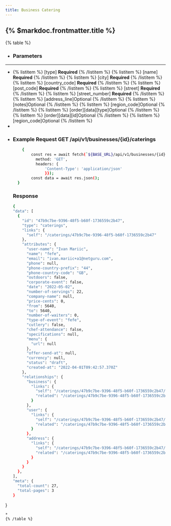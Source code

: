```yaml
---
title: Business Catering
---
```


## {% $markdoc.frontmatter.title %}

{% table %}
* ### **Parameters**
---
* 
   {% listitem %}
    [type] **Required**
   {% /listitem %}
   {% listitem %}
    [name] **Required**
   {% /listitem %}
   {% listitem %}
    [city] **Required**
   {% /listitem %}
   {% listitem %}
    [country_code] **Required**
   {% /listitem %}
   {% listitem %}
    [post_code] **Required**
   {% /listitem %}
   {% listitem %}
    [street] **Required**
   {% /listitem %}
   {% listitem %}
    [street_number] **Required**
   {% /listitem %}
   {% listitem %}
    [address_line]Optional
   {% /listitem %}
   {% listitem %}
    [notes]Optional 
   {% /listitem %}
   {% listitem %}
    [region_code]Optional
   {% /listitem %}
   {% listitem %}
     [order][data][type]Optional
   {% /listitem %}
   {% listitem %}
    [order][data][id]Optional
   {% /listitem %}
   {% listitem %}
    [region_code]Optional
   {% /listitem %}
*
*
  ### Example Request GET /api/v1/businesses/{id}/caterings
  ```bash
      {
          const res = await fetch(`${BASE_URL}/api/v1/businesses/{id}/caterings`, {
            method: 'GET',
            headers: {
                'Content-Type': 'application/json'
                }});
          const data = await res.json();
    }
  ```
  ### Response
  ```bash
  {
  "data": [
    {
      "id": "47b9c7be-9396-48f5-b60f-1736559c2b47",
      "type": "caterings",
      "links": {
        "self": "/caterings/47b9c7be-9396-48f5-b60f-1736559c2b47"
      },
      "attributes": {
        "user-name": "Ivan Mariic",
        "name": "fefe",
        "email": "ivan.mariic+a1@netguru.com",
        "phone": null,
        "phone-country-prefix": "44",
        "phone-country-code": "GB",
        "outdoors": false,
        "corporate-event": false,
        "date": "2022-05-02",
        "number-of-servings": 22,
        "company-name": null,
        "price-cents": 0,
        "from": 5640,
        "to": 5640,
        "number-of-waiters": 0,
        "type-of-event": "fefe",
        "cutlery": false,
        "chef-attendance": false,
        "specifications": null,
        "menu": {
          "url": null
        },
        "offer-send-at": null,
        "currency": null,
        "status": "draft",
        "created-at": "2022-04-01T09:42:57.370Z"
      },
      "relationships": {
        "business": {
          "links": {
            "self": "/caterings/47b9c7be-9396-48f5-b60f-1736559c2b47/relationships/business",
            "related": "/caterings/47b9c7be-9396-48f5-b60f-1736559c2b47/business"
          }
        },
        "user": {
          "links": {
            "self": "/caterings/47b9c7be-9396-48f5-b60f-1736559c2b47/relationships/user",
            "related": "/caterings/47b9c7be-9396-48f5-b60f-1736559c2b47/user"
          }
        },
        "address": {
          "links": {
            "self": "/caterings/47b9c7be-9396-48f5-b60f-1736559c2b47/relationships/address",
            "related": "/caterings/47b9c7be-9396-48f5-b60f-1736559c2b47/address"
          }
        }
      }
    },
  ],
  "meta": {
    "total-count": 27,
    "total-pages": 3
  }
}
  ```
*
{% /table %}
